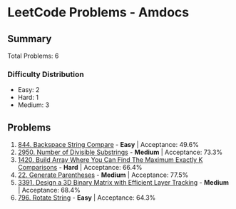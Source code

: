 # LeetCode Problems - Amdocs

## Summary
Total Problems: 6

### Difficulty Distribution

- Easy: 2
- Hard: 1
- Medium: 3

## Problems

1. [844. Backspace String Compare](https://leetcode.com/problems/backspace-string-compare/) - **Easy** | Acceptance: 49.6%
2. [2950. Number of Divisible Substrings](https://leetcode.com/problems/number-of-divisible-substrings/) - **Medium** | Acceptance: 73.3%
3. [1420. Build Array Where You Can Find The Maximum Exactly K Comparisons](https://leetcode.com/problems/build-array-where-you-can-find-the-maximum-exactly-k-comparisons/) - **Hard** | Acceptance: 66.4%
4. [22. Generate Parentheses](https://leetcode.com/problems/generate-parentheses/) - **Medium** | Acceptance: 77.5%
5. [3391. Design a 3D Binary Matrix with Efficient Layer Tracking](https://leetcode.com/problems/design-a-3d-binary-matrix-with-efficient-layer-tracking/) - **Medium** | Acceptance: 68.4%
6. [796. Rotate String](https://leetcode.com/problems/rotate-string/) - **Easy** | Acceptance: 64.3%
